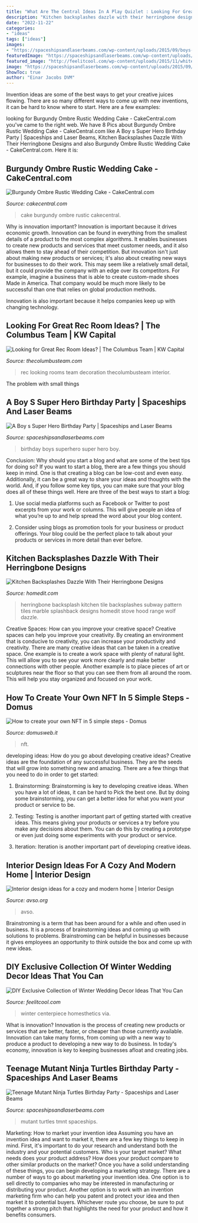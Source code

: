 ```yaml
---
title: "What Are The Central Ideas In A Play Quizlet : Looking For Great Rec Room Ideas?"
description: "Kitchen backsplashes dazzle with their herringbone designs"
date: "2022-11-22"
categories:
- "ideas"
tags: ["ideas"]
images:
- "https://spaceshipsandlaserbeams.com/wp-content/uploads/2015/09/boys-superhero-birthday-party-ideas.jpg-2.jpg"
featuredImage: "https://spaceshipsandlaserbeams.com/wp-content/uploads/2015/09/boys-superhero-birthday-party-ideas.jpg-2.jpg"
featured_image: "http://feelitcool.com/wp-content/uploads/2015/11/white-winter-wedding-centerpiece.jpg"
image: "https://spaceshipsandlaserbeams.com/wp-content/uploads/2015/09/boys-superhero-birthday-party-ideas.jpg-2.jpg"
ShowToc: true
author: "Einar Jacobs DVM"
---
```



Invention ideas are some of the best ways to get your creative juices flowing. There are so many different ways to come up with new inventions, it can be hard to know where to start. Here are a few examples: 

	

		
looking for Burgundy Ombre Rustic Wedding Cake - CakeCentral.com you've came to the right web. We have 8 Pics about Burgundy Ombre Rustic Wedding Cake - CakeCentral.com like A Boy s Super Hero Birthday Party | Spaceships and Laser Beams, Kitchen Backsplashes Dazzle With Their Herringbone Designs and also Burgundy Ombre Rustic Wedding Cake - CakeCentral.com. Here it is:
		
    
## Burgundy Ombre Rustic Wedding Cake - CakeCentral.com

<img loading=lazy src="https://cdn001.cakecentral.com/gallery/2017/02/900_burgundy-ombre-rustic-wedding-cake-5009888swb.jpg" onerror="this.onerror=null;this.src='https://tse3.mm.bing.net/th?id=OIP.fM3tY2URXE7udq7dGpksBQHaK3&amp;pid=15.1';" alt="Burgundy Ombre Rustic Wedding Cake - CakeCentral.com">

_Source: cakecentral.com_

>cake burgundy ombre rustic cakecentral. 

	

Why is innovation important?
Innovation is important because it drives economic growth. Innovation can be found in everything from the smallest details of a product to the most complex algorithms. It enables businesses to create new products and services that meet customer needs, and it also allows them to stay ahead of their competition.
But innovation isn't just about making new products or services; it's also about creating new ways for businesses to do their work. This may seem like a relatively small detail, but it could provide the company with an edge over its competitors. For example, imagine a business that is able to create custom-made shoes Made in America. That company would be much more likely to be successful than one that relies on global production methods.

Innovation is also important because it helps companies keep up with changing technology.

    
## Looking For Great Rec Room Ideas? | The Columbus Team | KW Capital

<img loading=lazy src="https://www.thecolumbusteam.com/wp-content/uploads/2015/10/rec-room.jpg" onerror="this.onerror=null;this.src='https://tse1.mm.bing.net/th?id=OIP.N3qn3aiMbU_5hoIdOd8lIgHaE7&amp;pid=15.1';" alt="Looking for Great Rec Room Ideas? | The Columbus Team | KW Capital">

_Source: thecolumbusteam.com_

>rec looking rooms team decoration thecolumbusteam interior. 

	

The problem with small things
 

    
## A Boy S Super Hero Birthday Party | Spaceships And Laser Beams

<img loading=lazy src="https://spaceshipsandlaserbeams.com/wp-content/uploads/2015/09/boys-superhero-birthday-party-ideas.jpg-2.jpg" onerror="this.onerror=null;this.src='https://tse4.mm.bing.net/th?id=OIP.3j27oH9-Zq92wG5dfSRYsQHaLH&amp;pid=15.1';" alt="A Boy s Super Hero Birthday Party | Spaceships and Laser Beams">

_Source: spaceshipsandlaserbeams.com_

>birthday boys superhero super hero boy. 

	

Conclusion: Why should you start a blog and what are some of the best tips for doing so?
If you want to start a blog, there are a few things you should keep in mind. One is that creating a blog can be low-cost and even easy. Additionally, it can be a great way to share your ideas and thoughts with the world. And, if you follow some key tips, you can make sure that your blog does all of these things well. Here are three of the best ways to start a blog:
1. Use social media platforms such as Facebook or Twitter to post excerpts from your work or columns. This will give people an idea of what you’re up to and help spread the word about your blog content.

2. Consider using blogs as promotion tools for your business or product offerings. Your blog could be the perfect place to talk about your products or services in more detail than ever before.

    
## Kitchen Backsplashes Dazzle With Their Herringbone Designs

<img loading=lazy src="http://cdn.homedit.com/wp-content/uploads/2014/12/marble-kitchen-top-and-herringbone-backsplash.jpg" onerror="this.onerror=null;this.src='https://tse3.mm.bing.net/th?id=OIP.jXLsHW4FXlIP7SqRbpJqawHaEc&amp;pid=15.1';" alt="Kitchen Backsplashes Dazzle With Their Herringbone Designs">

_Source: homedit.com_

>herringbone backsplash kitchen tile backsplashes subway pattern tiles marble splashback designs homedit stove hood range wolf dazzle. 

	

Creative Spaces: How can you improve your creative space?
Creative spaces can help you improve your creativity. By creating an environment that is conducive to creativity, you can increase your productivity and creativity. There are many creative ideas that can be taken in a creative space. One example is to create a work space with plenty of natural light. This will allow you to see your work more clearly and make better connections with other people. Another example is to place pieces of art or sculptures near the floor so that you can see them from all around the room. This will help you stay organized and focused on your work.

    
## How To Create Your Own NFT In 5 Simple Steps - Domus

<img loading=lazy src="https://www.domusweb.it/content/dam/domusweb/en/news/2021/05/13/how-to-mint-your-own-nft-in-5-simple-steps/nft.jpg.foto.rbig.jpg" onerror="this.onerror=null;this.src='https://tse1.mm.bing.net/th?id=OIP.uimbeRkF_N9mi3dlK782FwHaE8&amp;pid=15.1';" alt="How to create your own NFT in 5 simple steps - Domus">

_Source: domusweb.it_

>nft. 

	

developing ideas: How do you go about developing creative ideas?
Creative ideas are the foundation of any successful business. They are the seeds that will grow into something new and amazing. There are a few things that you need to do in order to get started:
1. Brainstorming: Brainstorming is key to developing creative ideas. When you have a lot of ideas, it can be hard to Pick the best one. But by doing some brainstorming, you can get a better idea for what you want your product or service to be.

2. Testing: Testing is another important part of getting started with creative ideas. This means giving your products or services a try before you make any decisions about them. You can do this by creating a prototype or even just doing some experiments with your product or service.

3. Iteration: Iteration is another important part of developing creative ideas.

    
## Interior Design Ideas For A Cozy And Modern Home | Interior Design

<img loading=lazy src="https://www.avso.org/wp-content/uploads/files/9/1/6/interior-design-ideas-for-a-cozy-and-modern-home-12-916.jpg" onerror="this.onerror=null;this.src='https://tse1.mm.bing.net/th?id=OIP.nD9HbVzLKdEXmsW3fhkatwHaLB&amp;pid=15.1';" alt="Interior design ideas for a cozy and modern home | Interior Design">

_Source: avso.org_

>avso. 

	

Brainstroming is a term that has been around for a while and often used in business. It is a process of brainstorming ideas and coming up with solutions to problems. Brainstroming can be helpful in businesses because it gives employees an opportunity to think outside the box and come up with new ideas.

    
## DIY Exclusive Collection Of Winter Wedding Decor Ideas That You Can

<img loading=lazy src="http://feelitcool.com/wp-content/uploads/2015/11/white-winter-wedding-centerpiece.jpg" onerror="this.onerror=null;this.src='https://tse3.mm.bing.net/th?id=OIP.CIf4GpXsvepdEDF1pVZyygHaLH&amp;pid=15.1';" alt="DIY Exclusive Collection of Winter Wedding Decor Ideas That You Can">

_Source: feelitcool.com_

>winter centerpiece homesthetics via. 

	

What is innovation?
Innovation is the process of creating new products or services that are better, faster, or cheaper than those currently available. Innovation can take many forms, from coming up with a new way to produce a product to developing a new way to do business. In today's economy, innovation is key to keeping businesses afloat and creating jobs.

    
## Teenage Mutant Ninja Turtles Birthday Party - Spaceships And Laser Beams

<img loading=lazy src="https://spaceshipsandlaserbeams.com/wp-content/uploads/2015/09/tmnt-party-teenage-mutant-ninja-turtles-party-ideas.jpg" onerror="this.onerror=null;this.src='https://tse3.mm.bing.net/th?id=OIP.sD45zXwpsJWrtK_fwmuUCwHaKl&amp;pid=15.1';" alt="Teenage Mutant Ninja Turtles Birthday Party - Spaceships and Laser Beams">

_Source: spaceshipsandlaserbeams.com_

>mutant turtles tmnt spaceships. 

	

Marketing: How to market your invention idea
Assuming you have an invention idea and want to market it, there are a few key things to keep in mind. First, it's important to do your research and understand both the industry and your potential customers. Who is your target market? What needs does your product address? How does your product compare to other similar products on the market? Once you have a solid understanding of these things, you can begin developing a marketing strategy.
There are a number of ways to go about marketing your invention idea. One option is to sell directly to companies who may be interested in manufacturing or distributing your product. Another option is to work with an invention marketing firm who can help you patent and protect your idea and then market it to potential buyers. Whichever route you choose, be sure to put together a strong pitch that highlights the need for your product and how it benefits consumers.

